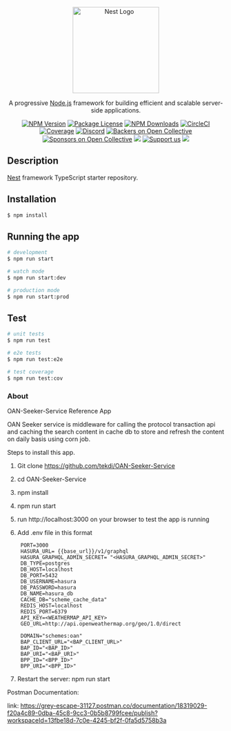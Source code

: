 <p align="center">
  <a href="http://nestjs.com/" target="blank"><img src="https://nestjs.com/img/logo-small.svg" width="200" alt="Nest Logo" /></a>
</p>

[circleci-image]: https://img.shields.io/circleci/build/github/nestjs/nest/master?token=abc123def456
[circleci-url]: https://circleci.com/gh/nestjs/nest

  <p align="center">A progressive <a href="http://nodejs.org" target="_blank">Node.js</a> framework for building efficient and scalable server-side applications.</p>
    <p align="center">
<a href="https://www.npmjs.com/~nestjscore" target="_blank"><img src="https://img.shields.io/npm/v/@nestjs/core.svg" alt="NPM Version" /></a>
<a href="https://www.npmjs.com/~nestjscore" target="_blank"><img src="https://img.shields.io/npm/l/@nestjs/core.svg" alt="Package License" /></a>
<a href="https://www.npmjs.com/~nestjscore" target="_blank"><img src="https://img.shields.io/npm/dm/@nestjs/common.svg" alt="NPM Downloads" /></a>
<a href="https://circleci.com/gh/nestjs/nest" target="_blank"><img src="https://img.shields.io/circleci/build/github/nestjs/nest/master" alt="CircleCI" /></a>
<a href="https://coveralls.io/github/nestjs/nest?branch=master" target="_blank"><img src="https://coveralls.io/repos/github/nestjs/nest/badge.svg?branch=master#9" alt="Coverage" /></a>
<a href="https://discord.gg/G7Qnnhy" target="_blank"><img src="https://img.shields.io/badge/discord-online-brightgreen.svg" alt="Discord"/></a>
<a href="https://opencollective.com/nest#backer" target="_blank"><img src="https://opencollective.com/nest/backers/badge.svg" alt="Backers on Open Collective" /></a>
<a href="https://opencollective.com/nest#sponsor" target="_blank"><img src="https://opencollective.com/nest/sponsors/badge.svg" alt="Sponsors on Open Collective" /></a>
  <a href="https://paypal.me/kamilmysliwiec" target="_blank"><img src="https://img.shields.io/badge/Donate-PayPal-ff3f59.svg"/></a>
    <a href="https://opencollective.com/nest#sponsor"  target="_blank"><img src="https://img.shields.io/badge/Support%20us-Open%20Collective-41B883.svg" alt="Support us"></a>
  <a href="https://twitter.com/nestframework" target="_blank"><img src="https://img.shields.io/twitter/follow/nestframework.svg?style=social&label=Follow"></a>
</p>
  <!--[![Backers on Open Collective](https://opencollective.com/nest/backers/badge.svg)](https://opencollective.com/nest#backer)
  [![Sponsors on Open Collective](https://opencollective.com/nest/sponsors/badge.svg)](https://opencollective.com/nest#sponsor)-->

## Description

[Nest](https://github.com/nestjs/nest) framework TypeScript starter repository.

## Installation

```bash
$ npm install
```

## Running the app

```bash
# development
$ npm run start

# watch mode
$ npm run start:dev

# production mode
$ npm run start:prod
```

## Test

```bash
# unit tests
$ npm run test

# e2e tests
$ npm run test:e2e

# test coverage
$ npm run test:cov
```

### About

OAN-Seeker-Service Reference App

OAN Seeker service is middleware for calling the protocol transaction api and caching the search content in cache db to store and refresh the content on daily basis using corn job. 

Steps to install this app.

1. Git clone https://github.com/tekdi/OAN-Seeker-Service

2. cd OAN-Seeker-Service

3. npm install

4. npm run start

5. run http://localhost:3000 on your browser to test the app is running

6. Add .env file in this format

        PORT=3000
        HASURA_URL= {{base_url}}/v1/graphql
        HASURA_GRAPHQL_ADMIN_SECRET= "<HASURA_GRAPHQL_ADMIN_SECRET>"
        DB_TYPE=postgres
        DB_HOST=localhost
        DB_PORT=5432
        DB_USERNAME=hasura
        DB_PASSWORD=hasura
        DB_NAME=hasura_db
        CACHE_DB="scheme_cache_data"
        REDIS_HOST=localhost
        REDIS_PORT=6379
        API_KEY=<WEATHERMAP_API_KEY>
        GEO_URL=http://api.openweathermap.org/geo/1.0/direct

        DOMAIN="schemes:oan"
        BAP_CLIENT_URL="<BAP_CLIENT_URL>"
        BAP_ID="<BAP_ID>"
        BAP_URI="<BAP_URI>"
        BPP_ID="<BPP_ID>"
        BPP_URI="<BPP_ID>"

7. Restart the server: npm run start

Postman Documentation:

link: https://grey-escape-31127.postman.co/documentation/18319029-f20a4c89-0dba-45c8-9cc3-0b5b8799fcee/publish?workspaceId=13fbe18d-7c0e-4245-bf2f-0fa5d5758b3a
